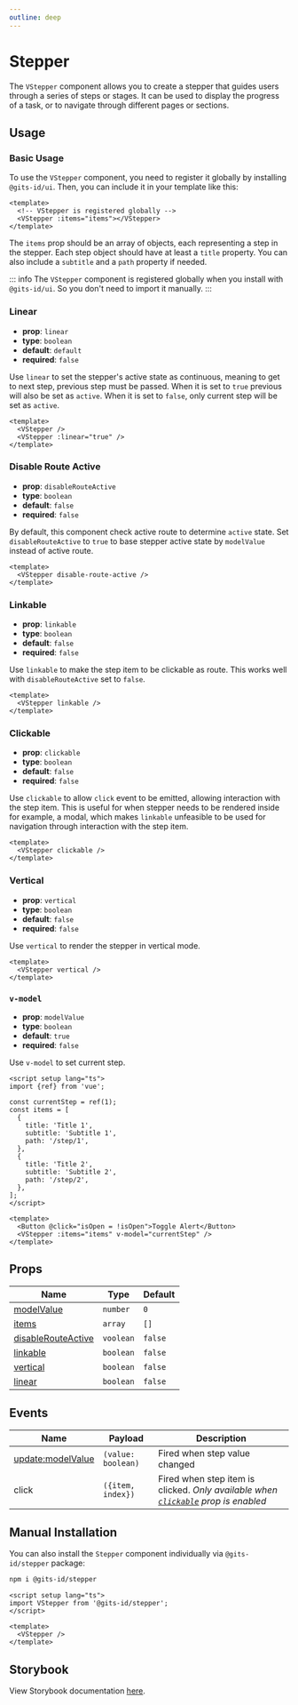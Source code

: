 ```yaml
---
outline: deep
---
```


# Stepper

The `VStepper` component allows you to create a stepper that guides users through a series of steps or stages. It can be used to display the progress of a task, or to navigate through different pages or sections.

## Usage

### Basic Usage

To use the `VStepper` component, you need to register it globally by installing `@gits-id/ui`. Then, you can include it in your template like this:

<LivePreview src="components-stepper--default" height="250" >

```vue
<template>
  <!-- VStepper is registered globally -->
  <VStepper :items="items"></VStepper>
</template>
```

</LivePreview>

The `items` prop should be an array of objects, each representing a step in the stepper. Each step object should have at least a `title` property. You can also include a `subtitle` and a `path` property if needed.

::: info
The `VStepper` component is registered globally when you install with `@gits-id/ui`. So you don't need to import it manually.
:::

### Linear

- **prop**: `linear`
- **type**: `boolean`
- **default**: `default`
- **required**: `false`

Use `linear` to set the stepper's active state as continuous, meaning to get to next step, previous step must be passed.
When it is set to `true` previous will also be set as `active`.
When it is set to `false`, only current step will be set as `active`.

<LivePreview src="components-stepper--linear" >

```vue
<template>
  <VStepper />
  <VStepper :linear="true" />
</template>
```

</LivePreview>

### Disable Route Active

- **prop**: `disableRouteActive`
- **type**: `boolean`
- **default**: `false`
- **required**: `false`

By default, this component check active route to determine `active` state.
Set `disableRouteActive` to `true` to base stepper active state by `modelValue` instead of active route.

<LivePreview src="components-stepper--disable-route-active" height="200">

```vue
<template>
  <VStepper disable-route-active />
</template>
```

</LivePreview>

### Linkable

- **prop**: `linkable`
- **type**: `boolean`
- **default**: `false`
- **required**: `false`

Use `linkable` to make the step item to be clickable as route. This works well with `disableRouteActive` set to `false`.

```vue
<template>
  <VStepper linkable />
</template>
```

### Clickable

- **prop**: `clickable`
- **type**: `boolean`
- **default**: `false`
- **required**: `false`

Use `clickable` to allow `click` event to be emitted, allowing interaction with the step item. This is useful for when
stepper needs to be rendered inside for example, a modal, which makes `linkable` unfeasible to be used for navigation
through interaction with the step item.

<LivePreview src="components-stepper--clickable" height="600">

```vue
<template>
  <VStepper clickable />
</template>
```

</LivePreview>

### Vertical

- **prop**: `vertical`
- **type**: `boolean`
- **default**: `false`
- **required**: `false`

Use `vertical` to render the stepper in vertical mode.

<LivePreview src="components-stepper--vertical" >

```vue
<template>
  <VStepper vertical />
</template>
```

</LivePreview>

### `v-model`

- **prop**: `modelValue`
- **type**: `boolean`
- **default**: `true`
- **required**: `false`

Use `v-model` to set current step.

<LivePreview src="components-stepper--v-model" height="250" >

```vue{10}
<script setup lang="ts">
import {ref} from 'vue';

const currentStep = ref(1);
const items = [
  {
    title: 'Title 1',
    subtitle: 'Subtitle 1',
    path: '/step/1',
  },
  {
    title: 'Title 2',
    subtitle: 'Subtitle 2',
    path: '/step/2',
  },
];
</script>

<template>
  <Button @click="isOpen = !isOpen">Toggle Alert</Button>
  <VStepper :items="items" v-model="currentStep" />
</template>
```

</LivePreview>

## Props

| Name                                        | Type      | Default |
| ------------------------------------------- | --------- | ------- |
| [modelValue](#name)                         | `number`  | `0`     |
| [items](#items)                             | `array`   | `[]`    |
| [disableRouteActive](#disable-route-active) | `voolean` | `false` |
| [linkable](#linkable)                       | `boolean` | `false` |
| [vertical](#vertical)                       | `boolean` | `false` |
| [linear](#linear)                           | `boolean` | `false` |

## Events

| Name                                   | Payload            | Description                                                                                      |
| -------------------------------------- | ------------------ | ------------------------------------------------------------------------------------------------ |
| [update:modelValue](#updateModelValue) | `(value: boolean)` | Fired when step value changed                                                                    |
| click                                  | `({item, index})`  | Fired when step item is clicked. _Only available when [`clickable`](#clickable) prop is enabled_ |

## Manual Installation

You can also install the `Stepper` component individually via `@gits-id/stepper` package:

```bash
npm i @gits-id/stepper
```

```vue
<script setup lang="ts">
import VStepper from '@gits-id/stepper';
</script>

<template>
  <VStepper />
</template>
```

## Storybook

View Storybook documentation [here](https://gits-ui.web.app/?path=/story/components-stepper--default).
